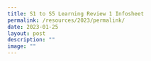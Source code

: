 ```yaml
---
title: S1 to S5 Learning Review 1 Infosheet
permalink: /resources/2023/permalink/
date: 2023-01-25
layout: post
description: ""
image: ""
---
```

